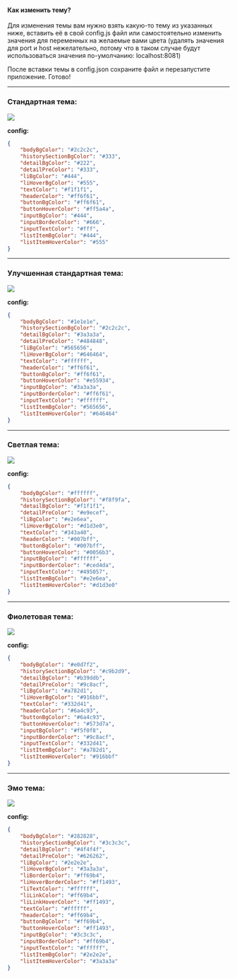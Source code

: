 #### Как изменить тему?

Для изменения темы вам нужно взять какую-то тему из указанных ниже, вставить её в свой config.js файл или самостоятельно изменить значения для переменных на желаемые вами цвета (удалять значения для port и host нежелательно, потому что в таком случае будут использоваться значения по-умолчанию: localhost:8081)

После вставки темы в config.json сохраните файл и перезапустите приложение. Готово!

---

### Стандартная тема:

![](https://i.ibb.co/RbLfnHF/base-theme.png)

**config:**

```json
{
	"bodyBgColor": "#2c2c2c",
	"historySectionBgColor": "#333",
	"detailBgColor": "#222",
	"detailPreColor": "#333",
	"liBgColor": "#444",
	"liHoverBgColor": "#555",
	"textColor": "#f1f1f1",
	"headerColor": "#ff6f61",
	"buttonBgColor": "#ff6f61",
	"buttonHoverColor": "#ff5a4a",
	"inputBgColor": "#444",
	"inputBorderColor": "#666",
	"inputTextColor": "#fff",
	"listItemBgColor": "#444",
	"listItemHoverColor": "#555"
}
```

---

### Улучшенная стандартная тема:

![](https://i.ibb.co/zZDQCbG/base2-theme.png)

**config:**

```json
{
	"bodyBgColor": "#1e1e1e",
	"historySectionBgColor": "#2c2c2c",
	"detailBgColor": "#3a3a3a",
	"detailPreColor": "#484848",
	"liBgColor": "#565656",
	"liHoverBgColor": "#646464",
	"textColor": "#ffffff",
	"headerColor": "#ff6f61",
	"buttonBgColor": "#ff6f61",
	"buttonHoverColor": "#e55934",
	"inputBgColor": "#3a3a3a",
	"inputBorderColor": "#ff6f61",
	"inputTextColor": "#ffffff",
	"listItemBgColor": "#565656",
	"listItemHoverColor": "#646464"
}
```

---

### Светлая тема:

![](https://i.ibb.co/27SJkXY/white-theme.png)

**config:**

```json
{
	"bodyBgColor": "#ffffff",
	"historySectionBgColor": "#f8f9fa",
	"detailBgColor": "#f1f1f1",
	"detailPreColor": "#e9ecef",
	"liBgColor": "#e2e6ea",
	"liHoverBgColor": "#d1d3e0",
	"textColor": "#343a40",
	"headerColor": "#007bff",
	"buttonBgColor": "#007bff",
	"buttonHoverColor": "#0056b3",
	"inputBgColor": "#ffffff",
	"inputBorderColor": "#ced4da",
	"inputTextColor": "#495057",
	"listItemBgColor": "#e2e6ea",
	"listItemHoverColor": "#d1d3e0"
}
```

---

### Фиолетовая тема:

![](https://i.ibb.co/Gn6MVb6/purple-theme.png)

**config:**

```json
{
	"bodyBgColor": "#e0d7f2",
	"historySectionBgColor": "#c9b2d9",
	"detailBgColor": "#b39ddb",
	"detailPreColor": "#9c8acf",
	"liBgColor": "#a782d1",
	"liHoverBgColor": "#916bbf",
	"textColor": "#332d41",
	"headerColor": "#6a4c93",
	"buttonBgColor": "#6a4c93",
	"buttonHoverColor": "#573d7a",
	"inputBgColor": "#f5f0f8",
	"inputBorderColor": "#9c8acf",
	"inputTextColor": "#332d41",
	"listItemBgColor": "#a782d1",
	"listItemHoverColor": "#916bbf"
}
```

---

### Эмо тема:

![](https://i.ibb.co/KDJXzSW/emo-theme.png)

**config:**

```json
{
	"bodyBgColor": "#282828",
	"historySectionBgColor": "#3c3c3c",
	"detailBgColor": "#4f4f4f",
	"detailPreColor": "#626262",
	"liBgColor": "#2e2e2e",
	"liHoverBgColor": "#3a3a3a",
	"liBorderColor": "#ff69b4",
	"liHoverBorderColor": "#ff1493",
	"liTextColor": "#ffffff",
	"liLinkColor": "#ff69b4",
	"liLinkHoverColor": "#ff1493",
	"textColor": "#ffffff",
	"headerColor": "#ff69b4",
	"buttonBgColor": "#ff69b4",
	"buttonHoverColor": "#ff1493",
	"inputBgColor": "#3c3c3c",
	"inputBorderColor": "#ff69b4",
	"inputTextColor": "#ffffff",
	"listItemBgColor": "#2e2e2e",
	"listItemHoverColor": "#3a3a3a"
}
```
